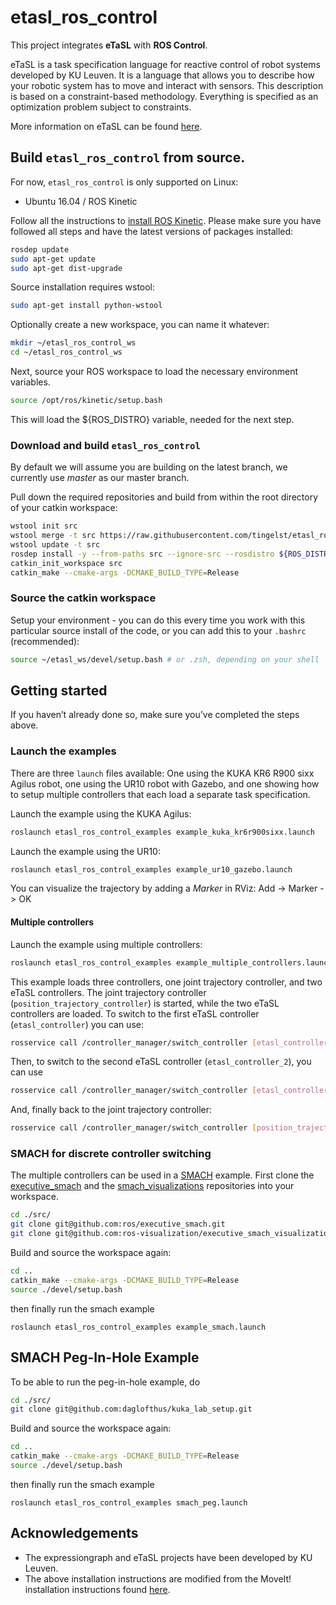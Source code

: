 # etasl_ros_control

This project integrates **eTaSL** with **ROS Control**.

eTaSL is a task specification language for reactive control of robot systems developed by KU Leuven. It is a language that allows you to describe how your robotic system has to move and interact with sensors. This description is based on a constraint-based methodology. Everything is specified as an optimization problem subject to constraints.

More information on eTaSL can be found [here](https://rob-expressiongraphs.pages.mech.kuleuven.be/expressiongraph_doc/intro.html).


## Build `etasl_ros_control` from source.

For now, `etasl_ros_control` is only supported on Linux:
- Ubuntu 16.04 / ROS Kinetic

Follow all the instructions to [install ROS Kinetic](http://wiki.ros.org/kinetic/Installation/Ubuntu). Please make sure you have followed all steps and have the latest versions of packages installed:
```bash 
rosdep update
sudo apt-get update
sudo apt-get dist-upgrade
```
Source installation requires wstool:
```bash 
sudo apt-get install python-wstool
```
Optionally create a new workspace, you can name it whatever:
```bash
mkdir ~/etasl_ros_control_ws
cd ~/etasl_ros_control_ws
```
Next, source your ROS workspace to load the necessary environment variables.
```bash
source /opt/ros/kinetic/setup.bash
```
This will load the ${ROS_DISTRO} variable, needed for the next step.

### Download and build `etasl_ros_control`
By default we will assume you are building on the latest branch, we currently use *master* as our master branch. 

Pull down the required repositories and build from within the root directory of your catkin workspace:
```bash
wstool init src
wstool merge -t src https://raw.githubusercontent.com/tingelst/etasl_ros_control/master/etasl_ros_control.rosinstall
wstool update -t src
rosdep install -y --from-paths src --ignore-src --rosdistro ${ROS_DISTRO}
catkin_init_workspace src
catkin_make --cmake-args -DCMAKE_BUILD_TYPE=Release
```

### Source the catkin workspace
Setup your environment - you can do this every time you work with this particular source install of the code, or you can add this to your `.bashrc` (recommended):
```bash
source ~/etasl_ws/devel/setup.bash # or .zsh, depending on your shell
```

## Getting started

If you haven’t already done so, make sure you’ve completed the steps above.

### Launch the examples

There are three `launch` files available: One using the KUKA KR6 R900 sixx Agilus robot, one using the UR10 robot with Gazebo, and one showing how to setup multiple controllers that each load a separate task specification.

Launch the example using the KUKA Agilus:
```bash
roslaunch etasl_ros_control_examples example_kuka_kr6r900sixx.launch
```

Launch the example using the UR10:
```bash
roslaunch etasl_ros_control_examples example_ur10_gazebo.launch
```

You can visualize the trajectory by adding a *Marker* in RViz: Add -> Marker -> OK

#### Multiple controllers

Launch the example using multiple controllers:
```bash 
roslaunch etasl_ros_control_examples example_multiple_controllers.launch
```
This example loads three controllers, one joint trajectory controller, and two eTaSL controllers. The joint trajectory controller (`position_trajectory_controller`) is started, while the two eTaSL controllers are loaded. To switch to the first eTaSL controller (`etasl_controller`) you can use:
```bash
rosservice call /controller_manager/switch_controller [etasl_controller] [position_trajectory_controller] 2
```
Then, to switch to the second eTaSL controller (`etasl_controller_2`), you can use 
```bash
rosservice call /controller_manager/switch_controller [etasl_controller_2] [etasl_controller] 2
```
And, finally back to the joint trajectory controller:
```bash
rosservice call /controller_manager/switch_controller [position_trajectory_controller] [etasl_controller_2] 2
```

### SMACH for discrete controller switching
The multiple controllers can be used in a [SMACH](https://wiki.ros.org/smach) example. First clone the [executive_smach](https://github.com/ros/executive_smach) and the [smach_visualizations](https://github.com/ros-visualization/executive_smach_visualization) repositories into your workspace.
```bash
cd ./src/
git clone git@github.com:ros/executive_smach.git
git clone git@github.com:ros-visualization/executive_smach_visualization.git
```
Build and source the workspace again:
```bash
cd ..
catkin_make --cmake-args -DCMAKE_BUILD_TYPE=Release
source ./devel/setup.bash
```
then finally run the smach example
```
roslaunch etasl_ros_control_examples example_smach.launch
```

## SMACH Peg-In-Hole Example
To be able to run the peg-in-hole example, do
```bash
cd ./src/
git clone git@github.com:daglofthus/kuka_lab_setup.git
```
Build and source the workspace again:
```bash
cd ..
catkin_make --cmake-args -DCMAKE_BUILD_TYPE=Release
source ./devel/setup.bash
```
then finally run the smach example
```
roslaunch etasl_ros_control_examples smach_peg.launch
```

## Acknowledgements

- The expressiongraph and eTaSL projects have been developed by KU Leuven.
- The above installation instructions are modified from the MoveIt! installation instructions found [here](https://moveit.ros.org/install/source/).
